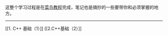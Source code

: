 这整个学习过程是在[菜鸟教程](https://www.runoob.com/cplusplus/cpp-basic-syntax.html)完成，笔记也是摘抄的一些要带你和必须掌握的地方。
************
[[1. C++ 基础（1）]]
[[2.C++基础（2）]]